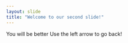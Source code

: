 ```yaml
---
layout: slide
title: "Welcome to our second slide!"
---
```

You will be better
Use the left arrow to go back!
